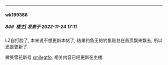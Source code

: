 

*****

####  wk199388  
##### 84#         楼主| 发表于 2022-11-24 17:11

LZ自打脸了, 本来说不想更新本帖了, 结果钓鱼王的钓鱼贴总在首页飘来飘去, 所以还是更新了.

微笑雪花新号 [smilegtfo](https://bbs.saraba1st.com/2b/home.php?mod=space&amp;uid=562094&amp;do=profile&amp;from=space), 相关内容已经更新在主楼.

